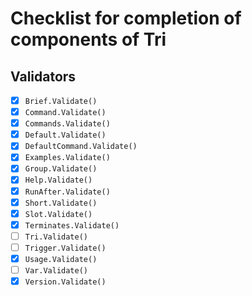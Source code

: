 # Checklist for completion of components of Tri

## Validators

   - [x] `Brief.Validate()`
   - [x] `Command.Validate()`
   - [x] `Commands.Validate()`
   - [x] `Default.Validate()`
   - [x] `DefaultCommand.Validate()`
   - [x] `Examples.Validate()`
   - [x] `Group.Validate()`
   - [x] `Help.Validate()`
   - [x] `RunAfter.Validate()`
   - [x] `Short.Validate()`
   - [x] `Slot.Validate()`
   - [x] `Terminates.Validate()`
   - [ ] `Tri.Validate()`
   - [ ] `Trigger.Validate()`
   - [x] `Usage.Validate()`
   - [ ] `Var.Validate()`
   - [x] `Version.Validate()`